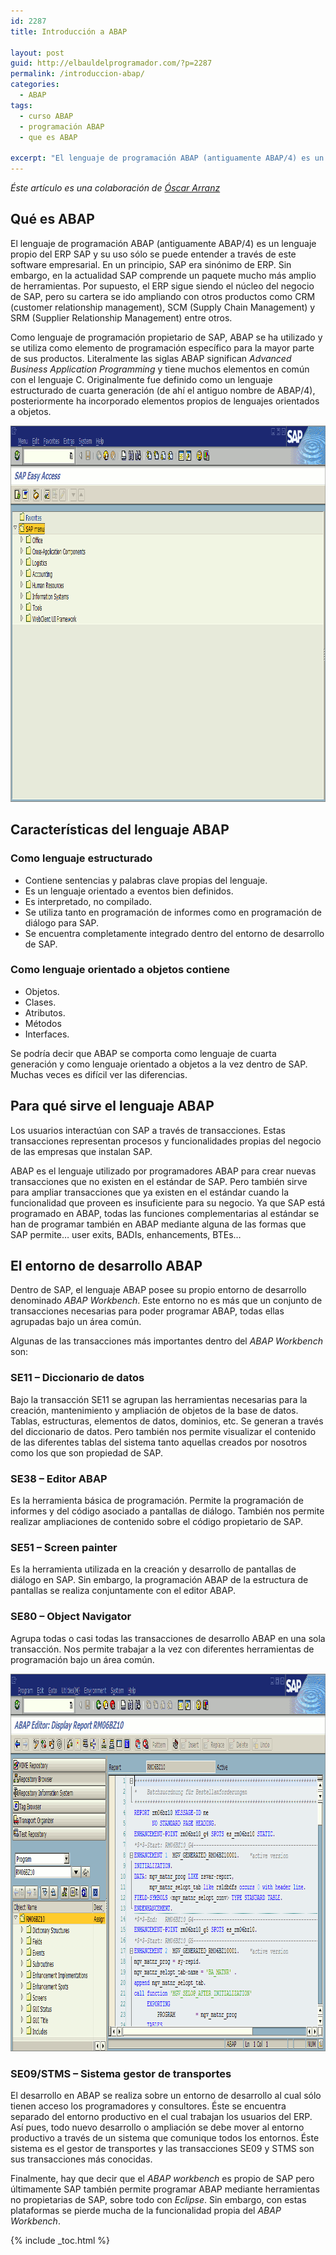 ```yaml
---
id: 2287
title: Introducción a ABAP

layout: post
guid: http://elbauldelprogramador.com/?p=2287
permalink: /introduccion-abap/
categories:
  - ABAP
tags:
  - curso ABAP
  - programación ABAP
  - que es ABAP

excerpt: "El lenguaje de programación ABAP (antiguamente ABAP/4) es un lenguaje propio del ERP SAP y su uso sólo se puede entender a través de este software empresarial. En un principio, SAP era sinónimo de ERP. Sin embargo, en la actualidad SAP comprende un paquete mucho más amplio de herramientas. Por supuesto, el ERP sigue siendo el núcleo del negocio de SAP, pero su cartera se ido ampliando con otros productos como CRM (customer relationship management), SCM (Supply Chain Management) y SRM (Supplier Relationship Management) entre otros."
---
```

*Éste artículo es una colaboración de <a href="http://www.blogdesap.com/" title="Blog de SAP" target="_blank">Óscar Arranz</a>*

## Qué es ABAP

El lenguaje de programación ABAP (antiguamente ABAP/4) es un lenguaje propio del ERP SAP y su uso sólo se puede entender a través de este software empresarial. En un principio, SAP era sinónimo de ERP. Sin embargo, en la actualidad SAP comprende un paquete mucho más amplio de herramientas. Por supuesto, el ERP sigue siendo el núcleo del negocio de SAP, pero su cartera se ido ampliando con otros productos como CRM (customer relationship management), SCM (Supply Chain Management) y SRM (Supplier Relationship Management) entre otros.

Como lenguaje de programación propietario de SAP, ABAP se ha utilizado y se utiliza como elemento de programación específico para la mayor parte de sus productos. Literalmente las siglas ABAP significan *Advanced Business Application Programming* y tiene muchos elementos en común con el lenguaje C. Originalmente fue definido como un lenguaje estructurado de cuarta generación (de ahí el antiguo nombre de ABAP/4), posteriormente ha incorporado elementos propios de lenguajes orientados a objetos.

<!--more-->

<img src="/images/2014/03/SAP-Apariencia.png" alt="SAP-Apariencia" width="979" height="602" class="aligncenter size-full wp-image-2288" />

## Características del lenguaje ABAP

### Como lenguaje estructurado

  * Contiene sentencias y palabras clave propias del lenguaje.
  * Es un lenguaje orientado a eventos bien definidos.
  * Es interpretado, no compilado.
  * Se utiliza tanto en programación de informes como en programación de diálogo para SAP.
  * Se encuentra completamente integrado dentro del entorno de desarrollo de SAP.

### Como lenguaje orientado a objetos contiene

  * Objetos.
  * Clases.
  * Atributos.
  * Métodos
  * Interfaces.

Se podría decir que ABAP se comporta como lenguaje de cuarta generación y como lenguaje orientado a objetos a la vez dentro de SAP. Muchas veces es difícil ver las diferencias.

## Para qué sirve el lenguaje ABAP

Los usuarios interactúan con SAP a través de transacciones. Estas transacciones representan procesos y funcionalidades propias del negocio de las empresas que instalan SAP.

ABAP es el lenguaje utilizado por programadores ABAP para crear nuevas transacciones que no existen en el estándar de SAP. Pero también sirve para ampliar transacciones que ya existen en el estándar cuando la funcionalidad que proveen es insuficiente para su negocio. Ya que SAP está programado en ABAP, todas las funciones complementarias al estándar se han de programar también en ABAP mediante alguna de las formas que SAP permite&#8230; user exits, BADIs, enhancements, BTEs&#8230;

## El entorno de desarrollo ABAP

Dentro de SAP, el lenguaje ABAP posee su propio entorno de desarrollo denominado *ABAP Workbench*. Este entorno no es más que un conjunto de transacciones necesarias para poder programar ABAP, todas ellas agrupadas bajo un área común.

Algunas de las transacciones más importantes dentro del *ABAP Workbench* son:

### SE11 &#8211; Diccionario de datos

Bajo la transacción SE11 se agrupan las herramientas necesarias para la creación, mantenimiento y ampliación de objetos de la base de datos. Tablas, estructuras, elementos de datos, dominios, etc. Se generan a través del diccionario de datos. Pero también nos permite visualizar el contenido de las diferentes tablas del sistema tanto aquellas creados por nosotros como los que son propiedad de SAP.

### SE38 &#8211; Editor ABAP

Es la herramienta básica de programación. Permite la programación de informes y del código asociado a pantallas de diálogo. También nos permite realizar ampliaciones de contenido sobre el código propietario de SAP.

### SE51 &#8211; Screen painter

Es la herramienta utilizada en la creación y desarrollo de pantallas de diálogo en SAP. Sin embargo, la programación ABAP de la estructura de pantallas se realiza conjuntamente con el editor ABAP.

### SE80 &#8211; Object Navigator

Agrupa todas o casi todas las transacciones de desarrollo ABAP en una sola transacción. Nos permite trabajar a la vez con diferentes herramientas de programación bajo un área común.

<img src="/images/2014/03/SAP-SE80-Object-Navigator.png" alt="SAP-SE80-Object-Navigator" width="983" height="604" class="aligncenter size-full wp-image-2289" />

### SE09/STMS &#8211; Sistema gestor de transportes

El desarrollo en ABAP se realiza sobre un entorno de desarrollo al cual sólo tienen acceso los programadores y consultores. Éste se encuentra separado del entorno productivo en el cual trabajan los usuarios del ERP. Así pues, todo nuevo desarrollo o ampliación se debe mover al entorno productivo a través de un sistema que comunique todos los entornos. Éste sistema es el gestor de transportes y las transacciones SE09 y STMS son sus transacciones más conocidas.

Finalmente, hay que decir que el *ABAP workbench* es propio de SAP pero últimamente SAP también permite programar ABAP mediante herramientas no propietarias de SAP, sobre todo con *Eclipse*. Sin embargo, con estas plataformas se pierde mucha de la funcionalidad propia del *ABAP Workbench*.



{% include _toc.html %}
